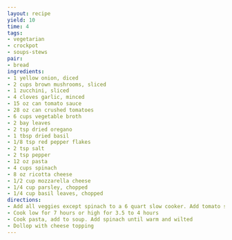 ```yaml
---
layout: recipe
yield: 10
time: 4
tags:
- vegetarian
- crockpot
- soups-stews
pair:
- bread
ingredients:
- 1 yellow onion, diced
- 2 cups brown mushrooms, sliced
- 1 zucchini, sliced
- 4 cloves garlic, minced
- 15 oz can tomato sauce
- 28 oz can crushed tomatoes
- 6 cups vegetable broth
- 2 bay leaves
- 2 tsp dried oregano
- 1 tbsp dried basil
- 1/8 tsp red pepper flakes
- 2 tsp salt
- 2 tsp pepper
- 12 oz pasta
- 4 cups spinach
- 8 oz ricotta cheese
- 1/2 cup mozzarella cheese
- 1/4 cup parsley, chopped
- 1/4 cup basil leaves, chopped
directions:
- Add all veggies except spinach to a 6 quart slow cooker. Add tomato sauce, crushed tomatoes, broth, bay leaves, oregano, basil, red pepper flakes, salt and pepper
- Cook low for 7 hours or high for 3.5 to 4 hours
- Cook pasta, add to soup. Add spinach until warm and wilted
- Dollop with cheese topping
---
```

